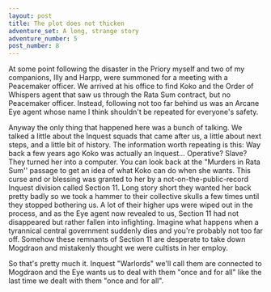 ```yaml
---
layout: post
title: The plot does not thicken
adventure_set: A long, strange story
adventure_number: 5
post_number: 8
---
```


At some point following the disaster in the Priory myself and two of my companions, Illy and Harpp, were summoned for a meeting with a Peacemaker officer. We arrived at his office to find Koko and the Order of Whispers agent that saw us through the Rata Sum contract, but no Peacemaker officer. Instead, following not too far behind us was an Arcane Eye agent whose name I think shouldn't be repeated for everyone's safety.
 
Anyway the only thing that happened here was a bunch of talking. We talked a little about the Inquest squads that came after us, a little about next steps, and a little bit of history. The information worth repeating is this: Way back a few years ago Koko was actually an Inquest… Operative? Slave? They turned her into a computer. You can look back at the "Murders in Rata Sum'' passage to get an idea of what Koko can do when she wants. This curse and or blessing was granted to her by a not-on-the-public-record Inquest division called Section 11. Long story short they wanted her back pretty badly so we took a hammer to their collective skulls a few times until they stopped bothering us. A lot of their higher ups were wiped out in the process, and as the Eye agent now revealed to us, Section 11 had not disappeared but rather fallen into infighting. Imagine what happens when a tyrannical central government suddenly dies and you're probably not too far off. Somehow these remnants of Section 11 are desperate to take down Mogdraon and mistakenly thought we were cultists in her employ.
 
So that's pretty much it. Inquest "Warlords" we'll call them are connected to Mogdraon and the Eye wants us to deal with them "once and for all" like the last time we dealt with them "once and for all".
